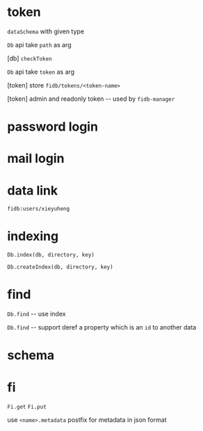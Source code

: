 # token

`dataSchema` with given type

`Db` api take `path` as arg

[db] `checkToken`

`Db` api take `token` as arg

[token] store `fidb/tokens/<token-name>`

[token] admin and readonly token -- used by `fidb-manager`

# password login

# mail login

# data link

```
fidb:users/xieyuheng
```

# indexing

`Db.index(db, directory, key)`

`Db.createIndex(db, directory, key)`

# find

`Db.find` -- use index

`Db.find` -- support deref a property which is an `id` to another data

# schema

# fi

`Fi.get`
`Fi.put`

use `<name>.metadata` postfix for metadata in json format
